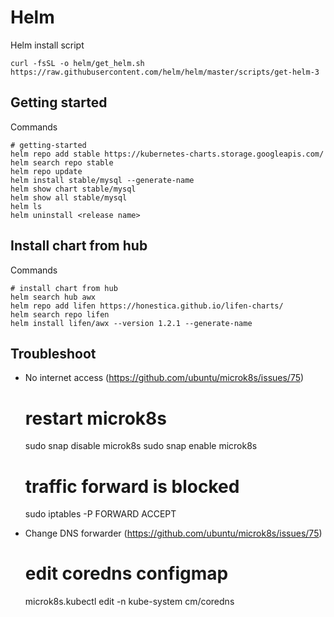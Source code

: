 # Helm

Helm install script

    curl -fsSL -o helm/get_helm.sh https://raw.githubusercontent.com/helm/helm/master/scripts/get-helm-3

## Getting started

Commands

    # getting-started
    helm repo add stable https://kubernetes-charts.storage.googleapis.com/
    helm search repo stable
    helm repo update
    helm install stable/mysql --generate-name
    helm show chart stable/mysql
    helm show all stable/mysql
    helm ls
    helm uninstall <release name>

## Install chart from hub

Commands

    # install chart from hub
    helm search hub awx
    helm repo add lifen https://honestica.github.io/lifen-charts/
    helm search repo lifen
    helm install lifen/awx --version 1.2.1 --generate-name

## Troubleshoot

* No internet access (https://github.com/ubuntu/microk8s/issues/75)

    # restart microk8s
    sudo snap disable microk8s
    sudo snap enable microk8s
    # traffic forward is blocked
    sudo iptables -P FORWARD ACCEPT

* Change DNS forwarder (https://github.com/ubuntu/microk8s/issues/75)

    # edit coredns configmap
    microk8s.kubectl edit -n kube-system cm/coredns
